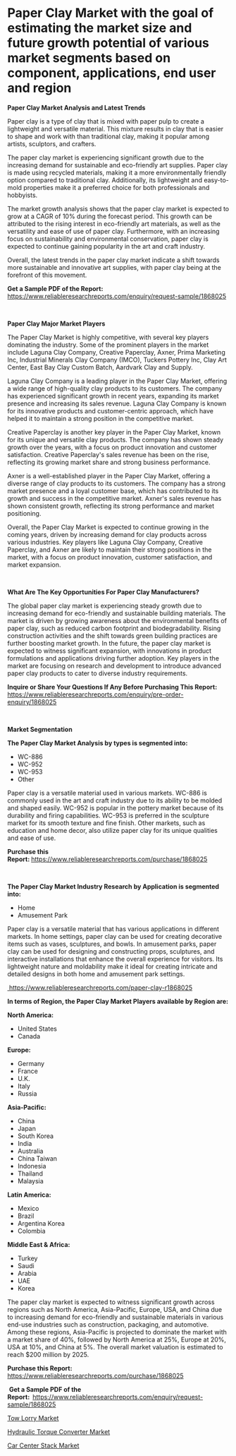 <p><h1>Paper Clay Market with the goal of estimating the market size and future growth potential of various market segments based on component, applications, end user and region</h1></p><p><strong>Paper Clay Market Analysis and Latest Trends</strong></p>
<p><p>Paper clay is a type of clay that is mixed with paper pulp to create a lightweight and versatile material. This mixture results in clay that is easier to shape and work with than traditional clay, making it popular among artists, sculptors, and crafters.</p><p>The paper clay market is experiencing significant growth due to the increasing demand for sustainable and eco-friendly art supplies. Paper clay is made using recycled materials, making it a more environmentally friendly option compared to traditional clay. Additionally, its lightweight and easy-to-mold properties make it a preferred choice for both professionals and hobbyists.</p><p>The market growth analysis shows that the paper clay market is expected to grow at a CAGR of 10% during the forecast period. This growth can be attributed to the rising interest in eco-friendly art materials, as well as the versatility and ease of use of paper clay. Furthermore, with an increasing focus on sustainability and environmental conservation, paper clay is expected to continue gaining popularity in the art and craft industry.</p><p>Overall, the latest trends in the paper clay market indicate a shift towards more sustainable and innovative art supplies, with paper clay being at the forefront of this movement.</p></p>
<p><strong>Get a Sample PDF of the Report:&nbsp;</strong> <a href="https://www.reliableresearchreports.com/enquiry/request-sample/1868025">https://www.reliableresearchreports.com/enquiry/request-sample/1868025</a></p>
<p>&nbsp;</p>
<p><strong>Paper Clay Major Market Players</strong></p>
<p><p>The Paper Clay Market is highly competitive, with several key players dominating the industry. Some of the prominent players in the market include Laguna Clay Company, Creative Paperclay, Axner, Prima Marketing Inc, Industrial Minerals Clay Company (IMCO), Tuckers Pottery Inc, Clay Art Center, East Bay Clay Custom Batch, Aardvark Clay and Supply.</p><p>Laguna Clay Company is a leading player in the Paper Clay Market, offering a wide range of high-quality clay products to its customers. The company has experienced significant growth in recent years, expanding its market presence and increasing its sales revenue. Laguna Clay Company is known for its innovative products and customer-centric approach, which have helped it to maintain a strong position in the competitive market.</p><p>Creative Paperclay is another key player in the Paper Clay Market, known for its unique and versatile clay products. The company has shown steady growth over the years, with a focus on product innovation and customer satisfaction. Creative Paperclay's sales revenue has been on the rise, reflecting its growing market share and strong business performance.</p><p>Axner is a well-established player in the Paper Clay Market, offering a diverse range of clay products to its customers. The company has a strong market presence and a loyal customer base, which has contributed to its growth and success in the competitive market. Axner's sales revenue has shown consistent growth, reflecting its strong performance and market positioning.</p><p>Overall, the Paper Clay Market is expected to continue growing in the coming years, driven by increasing demand for clay products across various industries. Key players like Laguna Clay Company, Creative Paperclay, and Axner are likely to maintain their strong positions in the market, with a focus on product innovation, customer satisfaction, and market expansion.</p></p>
<p>&nbsp;</p>
<p><strong>What Are The Key Opportunities For Paper Clay Manufacturers?</strong></p>
<p><p>The global paper clay market is experiencing steady growth due to increasing demand for eco-friendly and sustainable building materials. The market is driven by growing awareness about the environmental benefits of paper clay, such as reduced carbon footprint and biodegradability. Rising construction activities and the shift towards green building practices are further boosting market growth. In the future, the paper clay market is expected to witness significant expansion, with innovations in product formulations and applications driving further adoption. Key players in the market are focusing on research and development to introduce advanced paper clay products to cater to diverse industry requirements.</p></p>
<p><strong>Inquire or Share Your Questions If Any Before Purchasing This Report:</strong> <a href="https://www.reliableresearchreports.com/enquiry/pre-order-enquiry/1868025">https://www.reliableresearchreports.com/enquiry/pre-order-enquiry/1868025</a></p>
<p>&nbsp;</p>
<p><strong>Market Segmentation</strong></p>
<p><strong>The Paper Clay Market Analysis by types is segmented into:</strong></p>
<p><ul><li>WC-886</li><li>WC-952</li><li>WC-953</li><li>Other</li></ul></p>
<p><p>Paper clay is a versatile material used in various markets. WC-886 is commonly used in the art and craft industry due to its ability to be molded and shaped easily. WC-952 is popular in the pottery market because of its durability and firing capabilities. WC-953 is preferred in the sculpture market for its smooth texture and fine finish. Other markets, such as education and home decor, also utilize paper clay for its unique qualities and ease of use.</p></p>
<p><strong>Purchase this Report:&nbsp;</strong><a href="https://www.reliableresearchreports.com/purchase/1868025">https://www.reliableresearchreports.com/purchase/1868025</a></p>
<p>&nbsp;</p>
<p><strong>The Paper Clay Market Industry Research by Application is segmented into:</strong></p>
<p><ul><li>Home</li><li>Amusement Park</li></ul></p>
<p><p>Paper clay is a versatile material that has various applications in different markets. In home settings, paper clay can be used for creating decorative items such as vases, sculptures, and bowls. In amusement parks, paper clay can be used for designing and constructing props, sculptures, and interactive installations that enhance the overall experience for visitors. Its lightweight nature and moldability make it ideal for creating intricate and detailed designs in both home and amusement park settings.</p></p>
<p><a href="https://www.reliableresearchreports.com/paper-clay-r1868025">&nbsp;https://www.reliableresearchreports.com/paper-clay-r1868025</a></p>
<p><strong>In terms of Region, the Paper Clay Market Players available by Region are:</strong></p>
<p>
    <p> <strong> North America: </strong>
        <ul>
            <li>United States</li>
            <li>Canada</li>
        </ul>
        </p> 
    <p> <strong> Europe: </strong>
        <ul>
            <li>Germany</li>
            <li>France</li>
            <li>U.K.</li>
            <li>Italy</li>
            <li>Russia</li>
        </ul>
        </p> 
    <p> <strong> Asia-Pacific: </strong>
        <ul>
            <li>China</li>
            <li>Japan</li>
            <li>South Korea</li>
            <li>India</li>
            <li>Australia</li>
            <li>China Taiwan</li>
            <li>Indonesia</li>
            <li>Thailand</li>
            <li>Malaysia</li>
        </ul>
        </p> 
    <p> <strong> Latin America: </strong>
        <ul>
            <li>Mexico</li>
            <li>Brazil</li>
            <li>Argentina Korea</li>
            <li>Colombia</li>
        </ul>
        </p> 
    <p> <strong> Middle East & Africa: </strong>
        <ul>
            <li>Turkey</li>
            <li>Saudi</li>
            <li>Arabia</li>
            <li>UAE</li>
            <li>Korea</li>
        </ul>
    </p>
    </p>
<p><p>The paper clay market is expected to witness significant growth across regions such as North America, Asia-Pacific, Europe, USA, and China due to increasing demand for eco-friendly and sustainable materials in various end-use industries such as construction, packaging, and automotive. Among these regions, Asia-Pacific is projected to dominate the market with a market share of 40%, followed by North America at 25%, Europe at 20%, USA at 10%, and China at 5%. The overall market valuation is estimated to reach $200 million by 2025.</p></p>
<p><strong>Purchase this Report: </strong><a href="https://www.reliableresearchreports.com/purchase/1868025">https://www.reliableresearchreports.com/purchase/1868025</a></p>
<p>&nbsp;<strong>Get a Sample PDF of the Report:&nbsp;&nbsp;</strong><a href="https://www.reliableresearchreports.com/enquiry/request-sample/1868025">https://www.reliableresearchreports.com/enquiry/request-sample/1868025</a></p>
<p><strong></strong></p>
<p><p><a href="https://medium.com/@bryaneal908/comprehensive-analysis-of-the-global-tow-lorry-market-growth-trends-market-forecasts-2024-b8477d1ca8ee">Tow Lorry Market</a></p><p><a href="https://medium.com/@samirmayert67/global-hydraulic-torque-converter-industry-research-report-competitive-landscape-market-size-529b921a4093">Hydraulic Torque Converter Market</a></p><p><a href="https://medium.com/@paullawrence644/car-center-stack-market-trends-focusing-on-car-center-stack-market-insight-and-forecast-analysis-64d48443b69d">Car Center Stack Market</a></p></p>